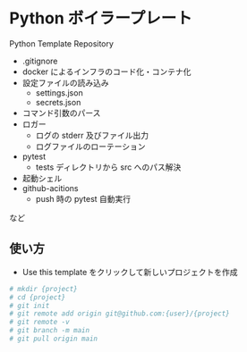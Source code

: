# Python ボイラープレート

Python Template Repository

- .gitignore
- docker によるインフラのコード化・コンテナ化
- 設定ファイルの読み込み
  - settings.json
  - secrets.json
- コマンド引数のパース
- ロガー
  - ログの stderr 及びファイル出力
  - ログファイルのローテーション
- pytest
  - tests ディレクトリから src へのパス解決
- 起動シェル
- github-acitions
  - push 時の pytest 自動実行

など

## 使い方

- Use this template をクリックして新しいプロジェクトを作成

```bash
# mkdir {project}
# cd {project}
# git init
# git remote add origin git@github.com:{user}/{project}
# git remote -v
# git branch -m main
# git pull origin main
```
